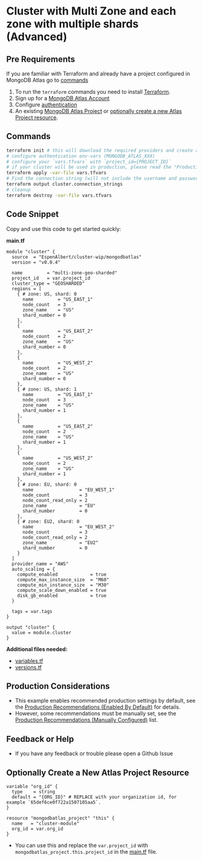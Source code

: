 <!-- This file is used to generate the examples/README.md files -->
# Cluster with Multi Zone and each zone with multiple shards (Advanced)

## Pre Requirements
If you are familiar with Terraform and already have a project configured in MongoDB Atlas go to [commands](#commands)

1. To run the `terraform` commands you need to install [Terraform](https://developer.hashicorp.com/terraform/install).
2. Sign up for a [MongoDB Atlas Account](https://www.mongodb.com/products/integrations/hashicorp-terraform)
3. Configure [authentication](https://registry.terraform.io/providers/mongodb/mongodbatlas/latest/docs#authentication)
4. An existing [MongoDB Atlas Project](https://registry.terraform.io/providers/mongodb/mongodbatlas/latest/docs/resources/project) or [optionally create a new Atlas Project resource](#optionally-create-a-new-atlas-project-resource).

## Commands
```sh
terraform init # this will download the required providers and create a `terraform.lock.hcl` file.
# configure authentication env-vars (MONGODB_ATLAS_XXX)
# configure your `vars.tfvars` with `project_id={PROJECT_ID}`
# if your cluster will be used in production, please read the "Production Considerations" below
terraform apply -var-file vars.tfvars
# Find the connection string (will not include the username and password, see the [database_user](https://registry.terraform.io/providers/mongodb/mongodbatlas/latest/docs/resources/database_user) documentation to configure your app's access)
terraform output cluster.connection_strings
# cleanup
terraform destroy -var-file vars.tfvars
```

## Code Snippet

Copy and use this code to get started quickly:

**main.tf**
```hcl
module "cluster" {
  source  = "EspenAlbert/cluster-wip/mongodbatlas"
  version = "v0.0.4"

  name         = "multi-zone-geo-sharded"
  project_id   = var.project_id
  cluster_type = "GEOSHARDED"
  regions = [
    { # zone: US, shard: 0
      name         = "US_EAST_1"
      node_count   = 3
      zone_name    = "US"
      shard_number = 0
    },
    {
      name         = "US_EAST_2"
      node_count   = 2
      zone_name    = "US"
      shard_number = 0
    },
    {
      name         = "US_WEST_2"
      node_count   = 2
      zone_name    = "US"
      shard_number = 0
    },
    { # zone: US, shard: 1
      name         = "US_EAST_1"
      node_count   = 3
      zone_name    = "US"
      shard_number = 1
    },
    {
      name         = "US_EAST_2"
      node_count   = 2
      zone_name    = "US"
      shard_number = 1
    },
    {
      name         = "US_WEST_2"
      node_count   = 2
      zone_name    = "US"
      shard_number = 1
    },
    { # zone: EU, shard: 0
      name                 = "EU_WEST_1"
      node_count           = 3
      node_count_read_only = 2
      zone_name            = "EU"
      shard_number         = 0
    },
    { # zone: EU2, shard: 0
      name                 = "EU_WEST_2"
      node_count           = 3
      node_count_read_only = 2
      zone_name            = "EU2"
      shard_number         = 0
    }
  ]
  provider_name = "AWS"
  auto_scaling = {
    compute_enabled            = true
    compute_max_instance_size  = "M60"
    compute_min_instance_size  = "M30"
    compute_scale_down_enabled = true
    disk_gb_enabled            = true
  }

  tags = var.tags
}

output "cluster" {
  value = module.cluster
}
```

**Additional files needed:**
- [variables.tf](https://github.com/EspenAlbert/terraform-mongodbatlas-cluster-wip/blob/v0.0.4/examples/10_cluster_with_multi_zone_multi_shards/variables.tf)
- [versions.tf](https://github.com/EspenAlbert/terraform-mongodbatlas-cluster-wip/blob/v0.0.4/examples/10_cluster_with_multi_zone_multi_shards/versions.tf)

## Production Considerations
- This example enables recommended production settings by default, see the [Production Recommendations (Enabled By Default)](https://github.com/EspenAlbert/terraform-mongodbatlas-cluster-wip/blob/v0.0.4/README.md#production-recommendations-enabled-by-default) for details.
- However, some recommendations must be manually set, see the [Production Recommendations (Manually Configured)](https://github.com/EspenAlbert/terraform-mongodbatlas-cluster-wip/blob/v0.0.4/README.md#production-recommendations-manually-configured) list.

## Feedback or Help
- If you have any feedback or trouble please open a Github Issue

## Optionally Create a New Atlas Project Resource
```hcl
variable "org_id" {
  type    = string
  default = "{ORG_ID}" # REPLACE with your organization id, for example `65def6ce0f722a1507105aa5`.
}

resource "mongodbatlas_project" "this" {
  name   = "cluster-module"
  org_id = var.org_id
}
```

- You can use this and replace the `var.project_id` with `mongodbatlas_project.this.project_id` in the [main.tf](https://github.com/EspenAlbert/terraform-mongodbatlas-cluster-wip/blob/v0.0.4/examples/10_cluster_with_multi_zone_multi_shards/main.tf) file.
